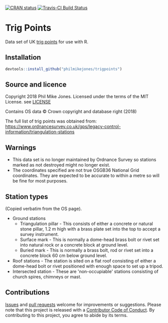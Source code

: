 [![CRAN status](https://www.r-pkg.org/badges/version/trigpoints)](https://cran.r-project.org/package=trigpoints)
[![Travis-CI Build Status](https://travis-ci.org/philmikejones/trigpoints.svg?branch=master)](https://travis-ci.org/philmikejones/trigpoints)

# Trig Points

Data set of UK [trig points](https://en.wikipedia.org/wiki/Triangulation_station) for use with R.


## Installation

```r
devtools::install_github("philmikejones/trigpoints")
```


## Source and licence

Copyright 2018 Phil Mike Jones.
Licensed under the terms of the MIT License.
see [LICENSE](LICENSE)

Contains OS data &copy; Crown copyright and database right (2018)

The full list of trig points was obtained from: https://www.ordnancesurvey.co.uk/gps/legacy-control-information/triangulation-stations


## Warnings

- This data set is no longer maintained by Ordnance Survey so stations marked as not destroyed might no longer exist.
- The coordinates specified are not true OSGB36 National Grid coordinates. They are expected to be accurate to within a metre so will be fine for most purposes.


## Station types

(Copied verbatim from the OS page).

- Ground stations
    - Triangulation pillar - This consists of either a concrete or natural stone pillar, 1.2 m high with a brass plate set into the top to accept a survey instrument. 
    - Surface mark - This is normally a dome-head brass bolt or rivet set into natural rock or a concrete block at ground level.
    - Buried mark - This is normally a brass bolt, rod or rivet set into a concrete block 60 cm below ground level.
- Roof stations - The station is sited on a flat roof consisting of either a dome-head bolt or rivet positioned with enough space to set up a tripod.
- Intersected station - These are 'non-occupiable' stations consisting of church spires, chimneys or mast.


## Contributions

[Issues](https://github.com/philmikejones/trigpoints/issues) and [pull requests](https://github.com/philmikejones/trigpoints/pulls) welcome for improvements or suggestions.
Please note that this project is released with a [Contributor Code of Conduct](CODE_OF_CONDUCT.md).
By contributing to this project, you agree to abide by its terms.
